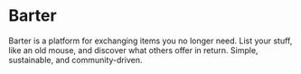 # Barter
Barter is a platform for exchanging items you no longer need. List your stuff, like an old mouse, and discover what others offer in return. Simple, sustainable, and community-driven.
